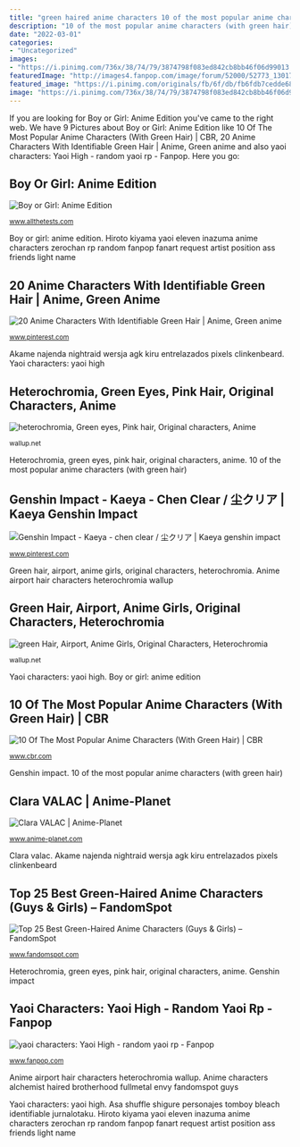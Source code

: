 ```yaml
---
title: "green haired anime characters 10 of the most popular anime characters (with green hair)"
description: "10 of the most popular anime characters (with green hair)"
date: "2022-03-01"
categories:
- "Uncategorized"
images:
- "https://i.pinimg.com/736x/38/74/79/3874798f083ed842cb8bb46f06d99013.jpg"
featuredImage: "http://images4.fanpop.com/image/forum/52000/52773_1301730019477_full.jpg"
featured_image: "https://i.pinimg.com/originals/fb/6f/db/fb6fdb7cedde68dc81cbc747accc374c.jpg"
image: "https://i.pinimg.com/736x/38/74/79/3874798f083ed842cb8bb46f06d99013.jpg"
---
```


If you are looking for Boy or Girl: Anime Edition you've came to the right web. We have 9 Pictures about Boy or Girl: Anime Edition like 10 Of The Most Popular Anime Characters (With Green Hair) | CBR, 20 Anime Characters With Identifiable Green Hair | Anime, Green anime and also yaoi characters: Yaoi High - random yaoi rp - Fanpop. Here you go:

## Boy Or Girl: Anime Edition

![Boy or Girl: Anime Edition](http://www.allthetests.com/quiz34/picture/pic_1491237219_27.png?1491238220 "10 of the most popular anime characters (with green hair)")

<small>www.allthetests.com</small>

Boy or girl: anime edition. Hiroto kiyama yaoi eleven inazuma anime characters zerochan rp random fanpop fanart request artist position ass friends light name

## 20 Anime Characters With Identifiable Green Hair | Anime, Green Anime

![20 Anime Characters With Identifiable Green Hair | Anime, Green anime](https://i.pinimg.com/736x/38/74/79/3874798f083ed842cb8bb46f06d99013.jpg "Asa shuffle shigure personajes tomboy bleach identifiable jurnalotaku")

<small>www.pinterest.com</small>

Akame najenda nightraid wersja agk kiru entrelazados pixels clinkenbeard. Yaoi characters: yaoi high

## Heterochromia, Green Eyes, Pink Hair, Original Characters, Anime

![heterochromia, Green eyes, Pink hair, Original characters, Anime](https://wallup.net/wp-content/uploads/2018/09/26/186630-heterochromia-green_eyes-pink_hair-original_characters-anime.jpg "20 anime characters with identifiable green hair")

<small>wallup.net</small>

Heterochromia, green eyes, pink hair, original characters, anime. 10 of the most popular anime characters (with green hair)

## Genshin Impact - Kaeya - Chen Clear / 尘クリア | Kaeya Genshin Impact

![Genshin Impact - Kaeya - chen clear / 尘クリア | Kaeya genshin impact](https://i.pinimg.com/originals/fb/6f/db/fb6fdb7cedde68dc81cbc747accc374c.jpg "Anime pink hair eyes heterochromia characters")

<small>www.pinterest.com</small>

Green hair, airport, anime girls, original characters, heterochromia. Anime airport hair characters heterochromia wallup

## Green Hair, Airport, Anime Girls, Original Characters, Heterochromia

![green Hair, Airport, Anime Girls, Original Characters, Heterochromia](http://wallup.net/wp-content/uploads/2016/03/12/281313-green_hair-airport-anime_girls-original_characters-heterochromia.jpg "Heterochromia, green eyes, pink hair, original characters, anime")

<small>wallup.net</small>

Yaoi characters: yaoi high. Boy or girl: anime edition

## 10 Of The Most Popular Anime Characters (With Green Hair) | CBR

![10 Of The Most Popular Anime Characters (With Green Hair) | CBR](https://static1.cbrimages.com/wordpress/wp-content/uploads/2020/12/green-hair.jpg "Heterochromia, green eyes, pink hair, original characters, anime")

<small>www.cbr.com</small>

Genshin impact. 10 of the most popular anime characters (with green hair)

## Clara VALAC | Anime-Planet

![Clara VALAC | Anime-Planet](https://www.anime-planet.com/images/characters/clara-valac-171058.jpg "10 of the most popular anime characters (with green hair)")

<small>www.anime-planet.com</small>

Clara valac. Akame najenda nightraid wersja agk kiru entrelazados pixels clinkenbeard

## Top 25 Best Green-Haired Anime Characters (Guys &amp; Girls) – FandomSpot

![Top 25 Best Green-Haired Anime Characters (Guys &amp; Girls) – FandomSpot](https://static.fandomspot.com/images/06/7234/12-envy-full-metal-alchemist-anime-screenshot.jpg "10 of the most popular anime characters (with green hair)")

<small>www.fandomspot.com</small>

Heterochromia, green eyes, pink hair, original characters, anime. Genshin impact

## Yaoi Characters: Yaoi High - Random Yaoi Rp - Fanpop

![yaoi characters: Yaoi High - random yaoi rp - Fanpop](http://images4.fanpop.com/image/forum/52000/52773_1301730019477_full.jpg "10 of the most popular anime characters (with green hair)")

<small>www.fanpop.com</small>

Anime airport hair characters heterochromia wallup. Anime characters alchemist haired brotherhood fullmetal envy fandomspot guys

Yaoi characters: yaoi high. Asa shuffle shigure personajes tomboy bleach identifiable jurnalotaku. Hiroto kiyama yaoi eleven inazuma anime characters zerochan rp random fanpop fanart request artist position ass friends light name

